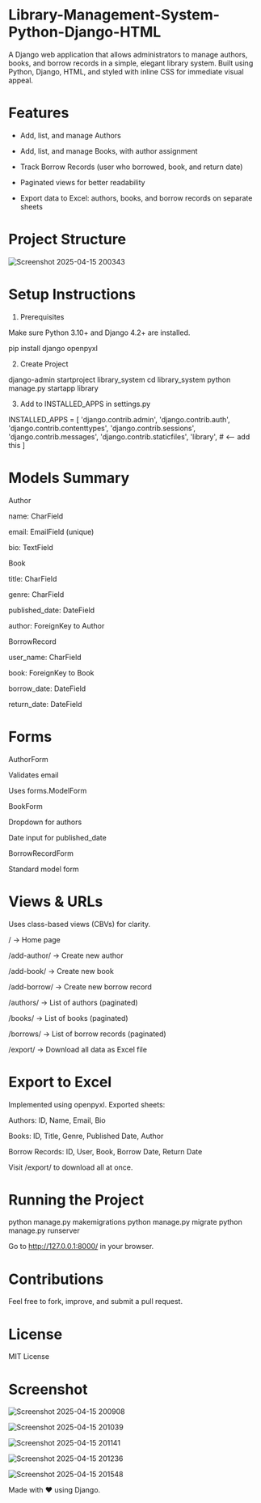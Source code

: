 # Library-Management-System-Python-Django-HTML
A Django web application that allows administrators to manage authors, books, and borrow records in a simple, elegant library system. Built using Python, Django, HTML, and styled with inline CSS for immediate visual appeal.

# Features

- Add, list, and manage Authors

- Add, list, and manage Books, with author assignment

- Track Borrow Records (user who borrowed, book, and return date)

- Paginated views for better readability

- Export data to Excel: authors, books, and borrow records on separate sheets

# Project Structure

![Screenshot 2025-04-15 200343](https://github.com/user-attachments/assets/1c8e1061-72d3-449c-8db2-9d142c4f9737)


# Setup Instructions
1. Prerequisites

Make sure Python 3.10+ and Django 4.2+ are installed.  

pip install django openpyxl

2. Create Project

django-admin startproject library_system
cd library_system
python manage.py startapp library

3. Add to INSTALLED_APPS in settings.py

INSTALLED_APPS = [
    'django.contrib.admin',
    'django.contrib.auth',
    'django.contrib.contenttypes',
    'django.contrib.sessions',
    'django.contrib.messages',
    'django.contrib.staticfiles',
    'library',  # <-- add this
]

# Models Summary

Author

name: CharField

email: EmailField (unique)

bio: TextField

Book

title: CharField

genre: CharField

published_date: DateField

author: ForeignKey to Author

BorrowRecord

user_name: CharField

book: ForeignKey to Book

borrow_date: DateField

return_date: DateField

# Forms

AuthorForm

Validates email

Uses forms.ModelForm

BookForm

Dropdown for authors

Date input for published_date

BorrowRecordForm

Standard model form

# Views & URLs

Uses class-based views (CBVs) for clarity.

/ → Home page

/add-author/ → Create new author

/add-book/ → Create new book

/add-borrow/ → Create new borrow record

/authors/ → List of authors (paginated)

/books/ → List of books (paginated)

/borrows/ → List of borrow records (paginated)

/export/ → Download all data as Excel file

# Export to Excel

Implemented using openpyxl. Exported sheets:

Authors: ID, Name, Email, Bio

Books: ID, Title, Genre, Published Date, Author

Borrow Records: ID, User, Book, Borrow Date, Return Date

Visit /export/ to download all at once.

# Running the Project

python manage.py makemigrations
python manage.py migrate
python manage.py runserver

Go to http://127.0.0.1:8000/ in your browser.

# Contributions

Feel free to fork, improve, and submit a pull request.

# License

MIT License

# Screenshot
![Screenshot 2025-04-15 200908](https://github.com/user-attachments/assets/8919b8ee-79dc-443f-a0d2-b8ed6809b974)

![Screenshot 2025-04-15 201039](https://github.com/user-attachments/assets/ed95c1c1-3586-4d9c-8380-341e13731136)

![Screenshot 2025-04-15 201141](https://github.com/user-attachments/assets/60d452a9-84e0-4f1f-98af-feef4c4070c9)

![Screenshot 2025-04-15 201236](https://github.com/user-attachments/assets/92002064-1fe7-4126-9ed5-9fca23528291)

![Screenshot 2025-04-15 201548](https://github.com/user-attachments/assets/7695112c-fcb8-446d-b20d-918ab314f5c6)








Made with ❤️ using Django.



